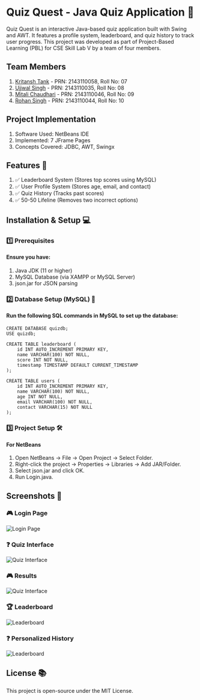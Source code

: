 # Quiz Quest - Java Quiz Application 🎯
Quiz Quest is an interactive Java-based quiz application built with Swing and AWT. It features a profile system, leaderboard, and quiz history to track user progress. This project was developed as part of Project-Based Learning (PBL) for CSE Skill Lab V by a team of four members.

## Team Members

1. [Kritansh Tank](https://github.com/Kritansh-Tank) - PRN: 2143110058, Roll No: 07 
2. [Ujjwal Singh](https://github.com/Kritansh-Tank) - PRN: 2143110035, Roll No: 08
3. [Mitali Chaudhari](https://github.com/Kritansh-Tank) - PRN: 2143110046, Roll No: 09
4. [Rohan Singh](https://github.com/Kritansh-Tank) - PRN: 2143110044, Roll No: 10

## Project Implementation

1. Software Used: NetBeans IDE
2. Implemented: 7 JFrame Pages
3. Concepts Covered: JDBC, AWT, Swingx

## Features 🚀

1. ✅ Leaderboard System (Stores top scores using MySQL)
2. ✅ User Profile System (Stores age, email, and contact)
3. ✅ Quiz History (Tracks past scores)
4. ✅ 50-50 Lifeline (Removes two incorrect options)

## Installation & Setup 💻

### 1️⃣ Prerequisites

#### Ensure you have:

1. Java JDK (11 or higher)
2. MySQL Database (via XAMPP or MySQL Server)
3. json.jar for JSON parsing

### 2️⃣ Database Setup (MySQL) 📂

#### Run the following SQL commands in MySQL to set up the database:

``` 
CREATE DATABASE quizdb;
USE quizdb;

CREATE TABLE leaderboard (
    id INT AUTO_INCREMENT PRIMARY KEY,
    name VARCHAR(100) NOT NULL,
    score INT NOT NULL,
    timestamp TIMESTAMP DEFAULT CURRENT_TIMESTAMP
);

CREATE TABLE users (
    id INT AUTO_INCREMENT PRIMARY KEY,
    name VARCHAR(100) NOT NULL,
    age INT NOT NULL,
    email VARCHAR(100) NOT NULL,
    contact VARCHAR(15) NOT NULL
);
```

### 3️⃣ Project Setup 🛠️

#### For NetBeans

1. Open NetBeans → File → Open Project → Select Folder.
2. Right-click the project → Properties → Libraries → Add JAR/Folder.
3. Select json.jar and click OK.
4. Run Login.java.

## Screenshots 📸

### 🎮 Login Page

![Login Page](https://drive.google.com/uc?id=1HPRwcezdObM0z3ebSfi13hzTzQZaWmHW)

### ❓ Quiz Interface

![Quiz Interface](https://drive.google.com/uc?id=1gfNDfe7OhKRTQoNTKehcdYkldHcUbn15)

### 🎮 Results

![Quiz Interface](https://drive.google.com/uc?id=1ZQZIOTS9a5R-G1gXvCrhUXEQJeyarwyQ)

### 🏆 Leaderboard

![Leaderboard](https://drive.google.com/uc?id=145K14IyS8Z_rPYA49iBImQPPq3B3GE6E)

### ❓ Personalized History

![Leaderboard](https://drive.google.com/uc?id=1qari8pMmHSRyX1gpgJEbEZe-ezmPGsF2)

## License 📚

This project is open-source under the MIT License.
